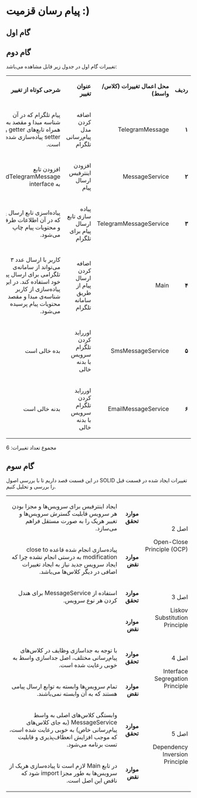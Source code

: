 # پیام رسان قزمیت :)

## گام اول

## گام دوم

تغییرات گام اول در جدول زیر قابل مشاهده می‌باشد:

<table dir='rtl'>
<tbody>
<tr>
<td width="64">
<p><strong>ردیف</strong></p>
</td>
<td width="198">
<p><strong>محل اعمال تغییرات (کلاس/واسط)</strong></p>
</td>
<td width="141">
<p><strong>عنوان تغییر</strong></p>
</td>
<td width="292">
<p><strong>شرحی کوتاه از تغییر</strong></p>
</td>
</tr>

<tr>
<td width="64">
<p><strong>۱</strong></p>
</td>
<td width="198">
<p>TelegramMessage</p>
</td>
<td width="141">
<p>اضافه کردن مدل پیام‌رسانی تلگرام</p>
</td>
<td width="292">
<p>
پیام تلگرام که در آن شناسه‌ مبدا و مقصد به همراه تابع‌های
getter و
setter
پیاده‌سازی شده‌ است.
</p>
</td>
</tr>

<tr>
<td width="64">
<p><strong>۲</strong></p>
</td>
<td width="198">
<p>MessageService</p>
</td>
<td width="141">
<p>افزودن اینترفیس ارسال پیام</p>
</td>
<td width="292">
<p>
افزودن تابع
SendTelegramMessage
به
interface
</p>
</td>
</tr>

<tr>
<td width="64">
<p><strong>۳</strong></p>
</td>
<td width="198">
<p>TelegramMessageService</p>
</td>
<td width="141">
<p>پیاده سازی تابع ارسال پیام برای تلگرام</p>
</td>
<td width="292">
<p>
پیاده‌اسزی تابع ارسال پیام که در آن اطلاعات طرفین و محتویات پیام چاپ می‌شود.
</p>
</td>
</tr>

<tr>
<td width="64">
<p><strong>۴</strong></p>
</td>
<td width="198">
<p>Main</p>
</td>
<td width="141">
<p>
اضافه کردن ارسال پیام از طریق سامانه تلگرام
</p>
</td>
<td width="292">
<p>
کاربر با ارسال عدد ۳ می‌تواند از سامانه‌ی تلگرامی برای ارسال پیام خود استفاده کند. در این پیاده‌سازی از کاربر شناسه‌ی مبدا و مقصد و محتویات پیام پرسیده می‌شود.
</p>
</td>
</tr>

<tr>
<td width="64">
<p><strong>۵</strong></p>
</td>
<td width="198">
<p>SmsMessageService</p>
</td>
<td width="141">
<p>اورراید کردن تلگرام سرویس با بدنه خالی
</p>
</td>
<td width="292">
<p>
بده خالی است
</p>
</td>
</tr>

<tr>
<td width="64">
<p><strong>۶</strong></p>
</td>
<td width="198">
<p>EmailMessageService</p>
</td>
<td width="141">
<p>اورراید کردن تلگرام سرویس با بدنه خالی
</p>
</td>
<td width="292">
<p>
بدنه خالی است
</p>
</td>
</tr>

</tbody>
</table>

مجموع تعداد تغییرات: 6


## گام سوم

در این قسمت قصد داریم تا با بررسی اصول SOLID تغییرات ایجاد شده در قسمت قبل را بررسی و تحلیل کنیم.

<table dir='rtl'>
<tbody>
<tr>
<td rowspan="2">
<p>اصل 2</p>
<p>Open-Close Principle (OCP)</p>
</td>
<td>
<p><strong>موارد تحقق</strong></p>
</td>
<td>
<p>
ایجاد اینترفیس برای سرویس‌ها و مجزا بودن هر سرویس قابلیت گسترش سرویس‌ها و تغییر هریک را به صورت مستقل فراهم می‌سازد.
</p>
</td>
</tr>
<tr>
<td>
<p><strong>موارد نقض</strong></p>
</td>
<td>
<p>
پیاده‌سازی انجام شده قاعده 
close to modification
به درستی انجام نشده چرا که ایجاد سرویس جدید نیاز به ایجاد تغییرات اضافی در دیگر کلاس‌ها می‌باشد.
</p>
</td>
</tr>
<tr>
<td rowspan="2">
<p>اصل 3</p>
<p>Liskov Substitution Principle</p>
</td>
<td>
<p><strong>موارد تحقق</strong></p>
</td>
<td>
<p>
استفاده از MessageService برای هندل کردن هر نوع سرویس.
</p>
</td>
</tr>
<tr>
<td>
<p><strong>موارد نقض</strong></p>
</td>
<td>
</td>
</tr>
<tr>
<td rowspan="2">
<p>اصل 4</p>
<p>Interface Segregation Principle</p>
</td>
<td>
<p><strong>موارد تحقق</strong></p>
</td>
<td>
<p>
با توجه به جداسازی وظایف در کلاس‌های پیام‌رسانی مختلف، اصل جداسازی واسط به خوبی رعایت شده است.
</p>
</td>
</tr>
<tr>
<td>
<p><strong>موارد نقض</strong></p>
</td>
<td>
<p>
تمام سرویس‌ها وابسته به توابع ارسال پیامی هستند که به آن وابسته نمی‌باشند.
</p>
</td>
</tr>
<tr>
<td rowspan="2">
<p>اصل 5</p>
<p>Dependency Inversion Principle</p>
</td>
<td>
<p><strong>موارد تحقق</strong></p>
</td>
<td>
<p>
وابستگی کلاس‌های اصلی به واسط MessageService (به جای کلاس‌های پیام‌رسانی خاص) به خوبی رعایت شده است، که موجب افزایش انعطاف‌پذیری و قابلیت تست برنامه می‌شود.
</p>
</td>
</tr>
<tr>
<td>
<p><strong>موارد نقض</strong></p>
</td>
<td>
<p>
در تابع Main لازم است تا پیاده‌سازی هریک از سرویس‌ها به طور مجزا 
import 
شود که ناقض این اصل است.
</p>
</td>
</tr>
</tbody>
</table>